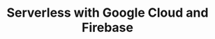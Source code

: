 ---
title: "Serverless with Google Cloud and Firebase"
description: |
  Come learn what serverless means for Google Cloud and Firebase, and how we're building tools beyond Functions-as-a-Service to help you create powerful serverless applications. With live coding and live demos, Bret will cover Google Cloud Functions and Firebase, Google's serverless backend for mobile and web developers. Firebase can help you add powerful features to your applications, with everything from real time data updates, user authentication, monetizing your apps, and more. Learn how to leverage the power of Google to quickly build autoscaling apps - all without managing servers or application runtimes.
  
speaker: Brett McGowan
bio: "Bret is a Developer Advocate for Serverless on the Google Cloud Platform team at Google, focusing on serverless products like Google Cloud Functions, App Engine, Firebase, machine learning APIs, and more. He's currently an aspiring Node.js developer. Prior to Google, Bret worked as a software engineer in the cloud industry at Rackspace. He's often on the running trail, volleyball court or kickball field.

Bret lives in New York City and earned a bachelor's degree in computer science from Texas A&M University.

Reach Bret on Twitter at @bretmcg."
image: https://bretmcg.com/bret-mcgowen-headshot.jpg
twitter: bretmcg
---